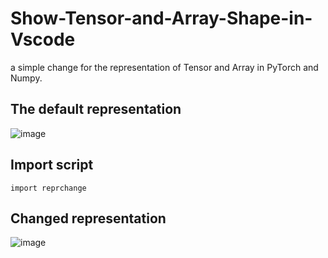 # Show-Tensor-and-Array-Shape-in-Vscode

a simple change for the representation of Tensor and Array in PyTorch and Numpy.

## The default representation
![image](https://github.com/user-attachments/assets/5156b85c-ccf9-42c1-a201-70f9ce02aa1a)

## Import script
```
import reprchange
```

## Changed representation
![image](https://github.com/user-attachments/assets/2707f712-4c77-4126-9b83-544757cbe717)
